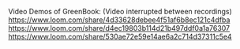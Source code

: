 Video Demos of GreenBook: (Video interrupted between recordings)
https://www.loom.com/share/4d33628debee4f51af6b8ec121c4dfba
https://www.loom.com/share/d4ec19803b114d21b497ddf0a1a76307
https://www.loom.com/share/530ae72e59e14ae6a2c714d37311c5e4
